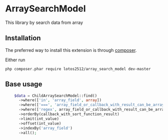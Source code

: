 # ArraySearchModel

This library by search data from array

## Installation

The preferred way to install this extension is through [composer](http://getcomposer.org/download/).

Either run
```
php composer.phar require lotos2512/array_search_model dev-master

```
## Base usage

```php 
    $data = ChildArraySearchModel::find()
      ->where(['in', 'array_field', array])
      ->where(['===', 'array_field_or_callback_with_result_can_be_array_or_array_value', equal_value])
      ->where(['regex', array_field_or_callback_with_result_can_be_array_or_array_value, equal_value|equal_value|equal_value])
      ->orderBy(callback_with_sort_function_result)
      ->limit(int_value)
      ->offset(int_value)
      ->indexBy('array_field')
      ->all();
  
  ```
